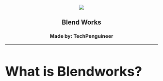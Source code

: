 <p align="center">
    <img align="center" src="https://i.imgur.com/K6mONCg.png">
    <br>
    <h2 align="center">Blend Works</h1>
    <h3 align="center">Made by: TechPenguineer</h1>
    <hr>
</p>

<p align="center">
    <h2 style="font-size:44px;">What is Blendworks? </h2>
</p>

